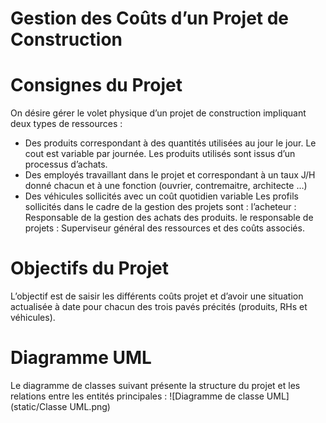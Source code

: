 Gestion des Coûts d’un Projet de Construction
=============================================

Consignes du Projet
==================
On désire gérer le volet physique d’un projet de construction impliquant deux types de ressources :
-	Des produits correspondant à des quantités utilisées au jour le jour. Le cout est variable par journée. Les produits utilisés sont issus d’un processus d’achats.
-	Des employés travaillant dans le projet et correspondant à un taux J/H donné chacun et à une fonction (ouvrier, contremaitre, architecte …)
-	Des véhicules sollicités avec un coût quotidien variable
Les profils sollicités dans le cadre de la gestion des projets sont :
l’acheteur : Responsable de la gestion des achats des produits.
le responsable de projets : Superviseur général des ressources et des coûts associés.

Objectifs du Projet
==================
L’objectif est de saisir les différents coûts projet et d’avoir une situation actualisée à date pour chacun des trois pavés précités (produits, RHs et véhicules).

Diagramme UML
=============
Le diagramme de classes suivant présente la structure du projet et les relations entre les entités principales :
![Diagramme de classe  UML](static/Classe UML.png)



